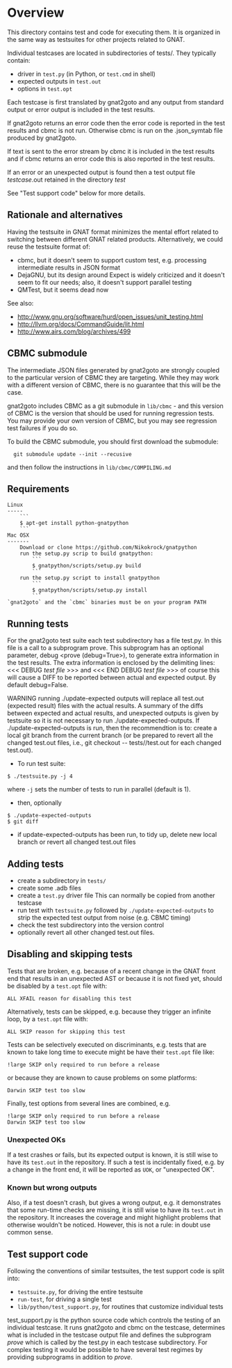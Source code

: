 Overview
========

This directory contains test and code for executing them. It is organized in
the same way as testsuites for other projects related to GNAT.

Individual testcases are located in subdirectories of tests/. They typically
contain:

* driver in `test.py` (in Python, or `test.cmd` in shell)
* expected outputs in `test.out`
* options in `test.opt`

Each testcase is first translated by gnat2goto and any
output from standard output or error output is included in
the test results.

If gnat2goto returns an error code then the error code is reported in
the test results and cbmc is not run.
Otherwise cbmc is run on the .json_symtab file produced
by gnat2goto.

If text is sent to the error stream by cbmc it is included in
the test results and if cbmc returns an error code this
is also reported in the test results.

If an error or an unexpected output is found then a
test output file *testcase*.out retained in the directory *test*

See "Test support code" below for more details.

Rationale and alternatives
--------------------------

Having the testsuite in GNAT format minimizes the mental effort related to
switching between different GNAT related products. Alternatively, we could
reuse the testsuite format of:

* cbmc, but it doesn't seem to support custom test, e.g. processing
  intermediate results in JSON format
* DejaGNU, but its design around Expect is widely criticized and it doesn't
  seem to fit our needs; also, it doesn't support parallel testing
* QMTest, but it seems dead now

See also:
* http://www.gnu.org/software/hurd/open_issues/unit_testing.html
* http://llvm.org/docs/CommandGuide/lit.html
* http://www.airs.com/blog/archives/499

CBMC submodule
--------------

The intermediate JSON files generated by gnat2goto are strongly coupled to
the particular version of CBMC they are targeting. While they may work with
a different version of CBMC, there is no guarantee that this will be the case.

gnat2goto includes CBMC as a git submodule in `lib/cbmc` - and this version of
CBMC is the version that should be used for running regression tests. You may
provide your own version of CBMC, but you may see regression test failures if
you do so.

To build the CBMC submodule, you should first download the submodule:

```
  git submodule update --init --recusive
```

and then follow the instructions in `lib/cbmc/COMPILING.md`

Requirements
------------
	Linux
	-----
		```
		$ apt-get install python-gnatpython
		```
	Mac OSX
	-------
		Download or clone https://github.com/Nikokrock/gnatpython
		run the setup.py scrip to build gnatpython:
			```
			$ gnatpython/scripts/setup.py build
			```
		run the setup.py script to install gnatpython
			```
			$ gnatpython/scripts/setup.py install
			```
	`gnat2goto` and the `cbmc` binaries must be on your program PATH

Running tests
-------------
For the gnat2goto test suite each test subdirectory has a file test.py.
  In this file is a call to a subprogram prove.  This subprogram has an
  optional parameter, debug <prove (debug=True>),
  to generate extra information in the test results. The extra information
  is enclosed by the delimiting lines:
  <<< DEBUG *test file* >>> and <<< END DEBUG *test file*  >>>
  of course this will cause a DIFF to be reported between actual and
  expected output.  By default debug=False.

WARNING running ./update-expected outputs will replace all test.out
	(expected result) files with the actual results.
	A summary of the diffs between expected and actual results,
	and unexpected outputs is given by testsuite so it is not necessary
	to run ./update-expected-outputs.
	If ./update-expected-outputs is run, then the recommendtion is to:
	create a local git branch from the current branch (or be prepared to
	revert all the changed test.out files, i.e.,
	git checkout -- tests/<test-dir>/test.out for each changed test.out).

* To run test suite:
```
$ ./testsuite.py -j 4
```
where ```-j``` sets the number of tests to run in parallel (default is 1).

* then, optionally

```
$ ./update-expected-outputs
$ git diff
```
* if update-expected-outputs has been run, to tidy up,
  delete new local branch or revert all changed test.out files

Adding tests
------------

* create a subdirectory in `tests/`
* create some .adb files
* create a `test.py` driver file
  This can normally be copied from another testcase
* run test with `testsuite.py` followed by `./update-expected-outputs` to strip
  the expected test output from noise (e.g. CBMC timing)
* check the test subdirectory into the version control
* optionally revert all other changed test.out files.

Disabling and skipping tests
----------------------------

Tests that are broken, e.g. because of a recent change in the GNAT front end
that results in an unexpected AST or because it is not fixed yet, should be
disabled by a `test.opt` file with:

```
ALL XFAIL reason for disabling this test
```

Alternatively, tests can be skipped, e.g. because they trigger an infinite
loop, by a `test.opt` file with:

```
ALL SKIP reason for skipping this test
```

Tests can be selectively executed on discriminants, e.g. tests that are known
to take long time to execute might be have their `test.opt` file like:

```
!large SKIP only required to run before a release
```

or because they are known to cause problems on some platforms:

```
Darwin SKIP test too slow
```

Finally, test options from several lines are combined, e.g.

```
!large SKIP only required to run before a release
Darwin SKIP test too slow
```

### Unexpected OKs

If a test crashes or fails, but its expected output is known, it is still wise
to have its `test.out` in the repository. If such a test is incidentally fixed,
e.g. by a change in the front end, it will be reported as `UOK`, or "unexpected
OK".

### Known but wrong outputs

Also, if a test doesn't crash, but gives a wrong output, e.g. it demonstrates
that some run-time checks are missing, it is still wise to have its `test.out`
in the repository. It increases the coverage and might highlight problems that
otherwise wouldn't be noticed. However, this is not a rule: in doubt use common
sense.

Test support code
-----------------

Following the conventions of similar testsuites, the test support code is split
into:

* `testsuite.py`, for driving the entire testsuite
* `run-test`, for driving a single test
* `lib/python/test_support.py`, for routines that customize individual tests

test_support.py is the python source code which controls the testing of an
individual testcase.  It runs gnat2goto and cbmc on the testcase, determines
what is included in the testcase output file and defines the subprogram
*prove* which is called by the test.py in each testcase subdirectory.
For complex testing it would be possible to have several test regimes
by providing subprograms in addition to *prove*.

